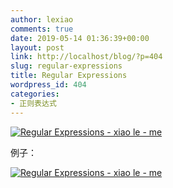 ```yaml
---
author: lexiao
comments: true
date: 2019-05-14 01:36:39+00:00
layout: post
link: http://localhost/blog/?p=404
slug: regular-expressions
title: Regular Expressions
wordpress_id: 404
categories:
- 正则表达式
---
```


[](http://img.blog.163.com/photo/OHvm9t29f0QlW-G-hqP3WQ==/4255338697911998146.jpg)

[![Regular Expressions - xiao le - me](http://img.blog.163.com/photo/wT24yi8FJyZSu8dcM-8aRw==/5080623329627661896.jpg)](http://img.blog.163.com/photo/wT24yi8FJyZSu8dcM-8aRw==/5080623329627661896.jpg)

例子：

[![Regular Expressions - xiao le - me](http://img.blog.163.com/photo/gZGVLyAUazFQqBbNmpJ81w==/5365194531082067143.jpg)](http://img.blog.163.com/photo/gZGVLyAUazFQqBbNmpJ81w==/5365194531082067143.jpg)[](http://img.blog.163.com/photo/gZGVLyAUazFQqBbNmpJ81w==/5365194531082067143.jpg)
